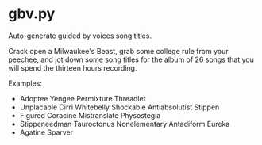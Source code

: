 gbv.py
======

Auto-generate guided by voices song titles.  

Crack open a Milwaukee's Beast, grab some college rule from your peechee, and jot down some song titles for the album of 26 songs that you will spend the thirteen hours recording.  

Examples:  
- Adoptee Yengee Permixture Threadlet  
- Unplacable Cirri Whitebelly Shockable Antiabsolutist Stippen  
- Figured Coracine Mistranslate Physostegia  
- Stippeneedman Tauroctonus Nonelementary Antadiform Eureka  
- Agatine Sparver  
